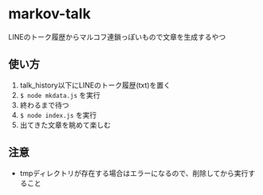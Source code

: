 # markov-talk
LINEのトーク履歴からマルコフ連鎖っぽいもので文章を生成するやつ

## 使い方
1. talk_history以下にLINEのトーク履歴(txt)を置く
2. ```$ node mkdata.js``` を実行
3. 終わるまで待つ
4. ```$ node index.js``` を実行
5. 出てきた文章を眺めて楽しむ

## 注意
- tmpディレクトリが存在する場合はエラーになるので、削除してから実行すること
